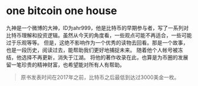 # one bitcoin one house

九神是一个微博的大神，ID为ahr999，他是比特币的早期参与者，写了一系列对比特币理解和投资逻辑。虽然从今天的角度看，一些观点可能不再适合，一些可能过于乐观等等。
但是，这绝不影响作为一个优秀的读物去回看。那是一个故事，也是一段历史，阅读过去，能帮助我们更好地捕捉未来。
随着他个人帐号被冻结，他选择不再更新，消失于江湖。
将他的著作收录在此，也算是为币圈的发展留一笔珍贵的精神财富，也希望能对所有人有帮助。

> 原书发表时间在2017年之前，比特币之后最低到达过3000美金一枚。
